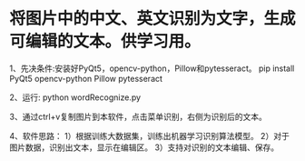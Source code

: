 # 将图片中的中文、英文识别为文字，生成可编辑的文本。供学习用。

1、先决条件:安装好PyQt5，opencv-python，Pillow和pytesseract。
pip install PyQt5 opencv-python Pillow pytesseract

2、运行:
python wordRecognize.py

3、通过ctrl+v复制图片到本软件，点击菜单识别，右侧为识别后的文本。

4、软件思路：
1）根据训练大数据集，训练出机器学习识别算法模型。
2）对于图片数据，识别出文本，显示在编辑区。
3）支持对识别的文本编辑、保存。
